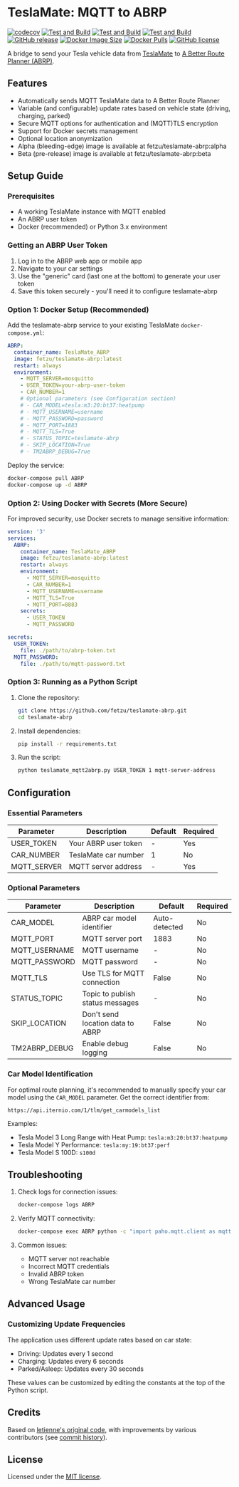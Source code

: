 # TeslaMate: MQTT to ABRP

[![codecov](https://codecov.io/gh/fetzu/teslamate-abrp/graph/badge.svg?token=5PBYBMOAEN)](https://codecov.io/gh/fetzu/teslamate-abrp)
[![Test and Build](https://github.com/fetzu/teslamate-abrp/actions/workflows/newbuild_alpha.yml/badge.svg)](https://github.com/fetzu/teslamate-abrp/actions/workflows/newbuild_alpha.yml)
[![Test and Build](https://github.com/fetzu/teslamate-abrp/actions/workflows/newbuild_beta.yml/badge.svg)](https://github.com/fetzu/teslamate-abrp/actions/workflows/newbuild_beta.yml)
[![Test and Build](https://github.com/fetzu/teslamate-abrp/actions/workflows/newbuild_latest.yml/badge.svg)](https://github.com/fetzu/teslamate-abrp/actions/workflows/newbuild_latest.yml)
[![GitHub release](https://img.shields.io/github/v/release/fetzu/teslamate-abrp)](https://github.com/fetzu/teslamate-abrp/releases/latest)
[![Docker Image Size](https://img.shields.io/docker/image-size/fetzu/teslamate-abrp/latest)](https://hub.docker.com/r/fetzu/teslamate-abrp)
[![Docker Pulls](https://img.shields.io/docker/pulls/fetzu/teslamate-abrp?color=%23099cec)](https://hub.docker.com/r/fetzu/teslamate-abrp)
[![GitHub license](https://img.shields.io/github/license/fetzu/teslamate-abrp)](https://github.com/fetzu/teslamate-abrp/blob/main/LICENSE)
  
A bridge to send your Tesla vehicle data from [TeslaMate](https://github.com/teslamate-org/teslamate) to [A Better Route Planner (ABRP)](https://abetterrouteplanner.com/).

## Features

- Automatically sends MQTT TeslaMate data to A Better Route Planner
- Variable (and configurable) update rates based on vehicle state (driving, charging, parked)
- Secure MQTT options for authentication and (MQTT)TLS encryption
- Support for Docker secrets management
- Optional location anonymization
- Alpha (bleeding-edge) image is available at fetzu/teslamate-abrp:alpha
- Beta (pre-release) image is available at fetzu/teslamate-abrp:beta


## Setup Guide

### Prerequisites

- A working TeslaMate instance with MQTT enabled
- An ABRP user token
- Docker (recommended) or Python 3.x environment

### Getting an ABRP User Token

1. Log in to the ABRP web app or mobile app
2. Navigate to your car settings
3. Use the "generic" card (last one at the bottom) to generate your user token
4. Save this token securely - you'll need it to configure teslamate-abrp

### Option 1: Docker Setup (Recommended)

Add the teslamate-abrp service to your existing TeslaMate `docker-compose.yml`:

```yaml
ABRP:
  container_name: TeslaMate_ABRP
  image: fetzu/teslamate-abrp:latest
  restart: always
  environment:
    - MQTT_SERVER=mosquitto
    - USER_TOKEN=your-abrp-user-token
    - CAR_NUMBER=1
    # Optional parameters (see Configuration section)
    # - CAR_MODEL=tesla:m3:20:bt37:heatpump
    # - MQTT_USERNAME=username
    # - MQTT_PASSWORD=password
    # - MQTT_PORT=1883
    # - MQTT_TLS=True
    # - STATUS_TOPIC=teslamate-abrp
    # - SKIP_LOCATION=True
    # - TM2ABRP_DEBUG=True
```

Deploy the service:

```bash
docker-compose pull ABRP
docker-compose up -d ABRP
```

### Option 2: Using Docker with Secrets (More Secure)

For improved security, use Docker secrets to manage sensitive information:

```yaml
version: '3'
services:
  ABRP:
    container_name: TeslaMate_ABRP
    image: fetzu/teslamate-abrp:latest
    restart: always
    environment:
      - MQTT_SERVER=mosquitto
      - CAR_NUMBER=1
      - MQTT_USERNAME=username
      - MQTT_TLS=True
      - MQTT_PORT=8883
    secrets:
      - USER_TOKEN
      - MQTT_PASSWORD

secrets:
  USER_TOKEN:
    file: ./path/to/abrp-token.txt
  MQTT_PASSWORD:
    file: ./path/to/mqtt-password.txt
```

### Option 3: Running as a Python Script

1. Clone the repository:
   ```bash
   git clone https://github.com/fetzu/teslamate-abrp.git
   cd teslamate-abrp
   ```

2. Install dependencies:
   ```bash
   pip install -r requirements.txt
   ```

3. Run the script:
   ```bash
   python teslamate_mqtt2abrp.py USER_TOKEN 1 mqtt-server-address
   ```

## Configuration

### Essential Parameters

| Parameter | Description | Default | Required |
|-----------|-------------|---------|----------|
| USER_TOKEN | Your ABRP user token | - | Yes |
| CAR_NUMBER | TeslaMate car number | 1 | No |
| MQTT_SERVER | MQTT server address | - | Yes |

### Optional Parameters

| Parameter | Description | Default | Required |
|-----------|-------------|---------|----------|
| CAR_MODEL | ABRP car model identifier | Auto-detected | No |
| MQTT_PORT | MQTT server port | 1883 | No |
| MQTT_USERNAME | MQTT username | - | No |
| MQTT_PASSWORD | MQTT password | - | No |
| MQTT_TLS | Use TLS for MQTT connection | False | No |
| STATUS_TOPIC | Topic to publish status messages | - | No |
| SKIP_LOCATION | Don't send location data to ABRP | False | No |
| TM2ABRP_DEBUG | Enable debug logging | False | No |

### Car Model Identification

For optimal route planning, it's recommended to manually specify your car model using the `CAR_MODEL` parameter. Get the correct identifier from:
```
https://api.iternio.com/1/tlm/get_carmodels_list
```

Examples:
- Tesla Model 3 Long Range with Heat Pump: `tesla:m3:20:bt37:heatpump`
- Tesla Model Y Performance: `tesla:my:19:bt37:perf`
- Tesla Model S 100D: `s100d`

## Troubleshooting

1. Check logs for connection issues:
   ```bash
   docker-compose logs ABRP
   ```

2. Verify MQTT connectivity:
   ```bash
   docker-compose exec ABRP python -c "import paho.mqtt.client as mqtt; client = mqtt.Client(); client.connect('mosquitto', 1883); print('Connected successfully')"
   ```

3. Common issues:
   - MQTT server not reachable
   - Incorrect MQTT credentials
   - Invalid ABRP token
   - Wrong TeslaMate car number

## Advanced Usage

### Customizing Update Frequencies

The application uses different update rates based on car state:
- Driving: Updates every 1 second
- Charging: Updates every 6 seconds
- Parked/Asleep: Updates every 30 seconds

These values can be customized by editing the constants at the top of the Python script.

## Credits

Based on [letienne's original code](https://github.com/letienne/teslamate-abrp), with improvements by various contributors (see [commit history](https://github.com/fetzu/teslamate-abrp/commits/main)).

## License

Licensed under the [MIT license](https://github.com/fetzu/teslamate-abrp/blob/main/LICENSE).
